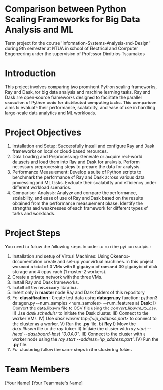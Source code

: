 # Comparison between Python Scaling Frameworks for Big Data Analysis and ML
Term project for the course 'Information-Systems-Analysis-and-Design' during 9th semester at NTUA in school of Electrical and Computer Engeneering under the supervision of Professor Dimitrios Tsoumakos.
# Introduction
This project involves comparing two prominent Python scaling frameworks, Ray and Dask, for big data analysis and machine learning tasks. Ray and Dask are open-source frameworks designed to facilitate the parallel execution of Python code for distributed computing tasks. This comparison aims to evaluate their performance, scalability, and ease of use in handling large-scale data analytics and ML workloads.

# Project Objectives
1. Installation and Setup: Successfully install and configure Ray and Dask frameworks on local or cloud-based resources.
2. Data Loading and Preprocessing: Generate or acquire real-world datasets and load them into Ray and Dask for analysis. Perform necessary preprocessing steps to prepare the data for analysis.
3. Performance Measurement: Develop a suite of Python scripts to benchmark the performance of Ray and Dask across various data processing and ML tasks. Evaluate their scalability and efficiency under different workload scenarios.
4. Comparison Analysis: Analyze and compare the performance, scalability, and ease of use of Ray and Dask based on the results obtained from the performance measurement phase. Identify the strengths and weaknesses of each framework for      different types of tasks and workloads.

# Project Steps
You need to follow the following steps in order to run the python scripts :  

1. Installation and setup of Virtual Machines: Using Okeanos-documentation create and set-up your virtual machines. In this project we used a total of 3 VMs with 8 gigabyte of ram and 30 gigabyte of disk storage and 4 cpus each (1 master-2 workers).
2. Create a private network with the three VMs.
3. Install Ray and Dask frameworks.
4. Install all the necessary libraries.
5. Insert only in <b>master</b> node Ray and Dask folders of this repository.
6. For <b> classification</b> : Create test data using <b>datagen.py</b> function: python3 datagen.py --num_samples <num_samples> --num_features <features>
   a) <b>Dask</b>:
      I)    Convert the data.libsvm file to CSV file using the <i>convert_libsvm_to_csv</i>.
      II)   Use <i>dask scheduler</i> to initiate the Dask cluster.
      III)  Connect to the worker VMs.
      IV)   Use <i>dask worker tcp://<ip_address:port></i> to connect to the cluster as a worker.
      V)    Run the <b>.py</b> file.
   b) <b>Ray</b> 
      I)    Move the <i>data.libsvm</i> file to the <i>ray</i> folder
      II)   Initiate the cluster with <i>ray start --head --dashboard-host "0.0.0.0"</i>.
      III)  Connect to the cluster with a worker node using the <i>ray start --address='ip_address:port'</i>.
      IV)   Run the <b>.py</b> file.
7. For clustering follow the same steps in the clustering folder.


# Team Members
[Your Name]
[Your Teammate's Name]
